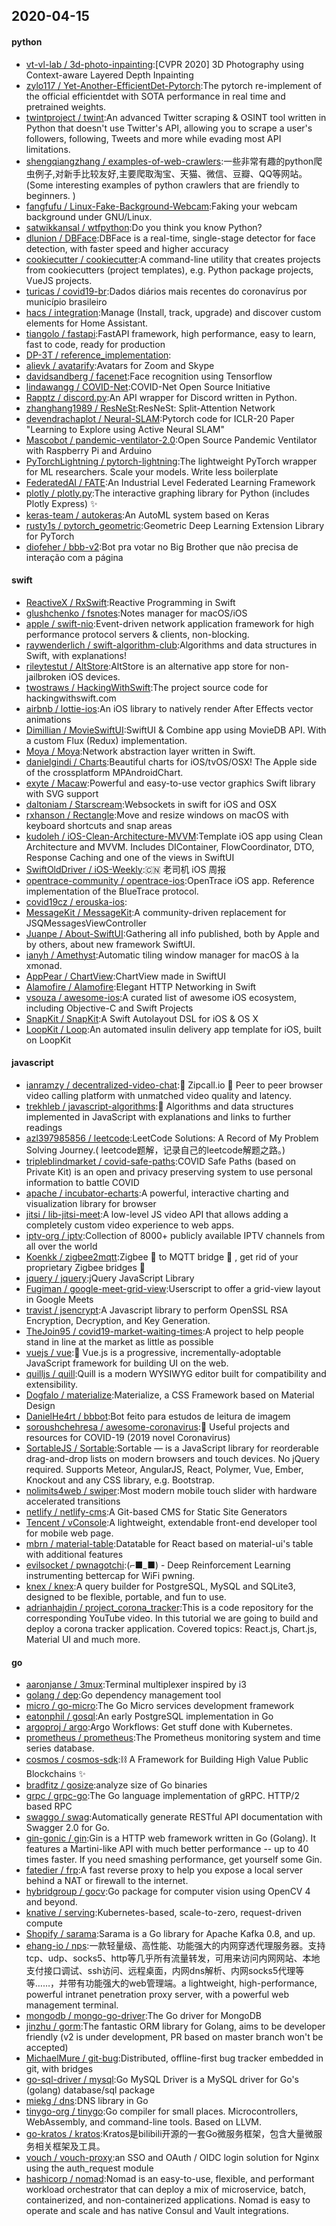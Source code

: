 ## 2020-04-15

#### python
* [vt-vl-lab / 3d-photo-inpainting](https://github.com/vt-vl-lab/3d-photo-inpainting):[CVPR 2020] 3D Photography using Context-aware Layered Depth Inpainting
* [zylo117 / Yet-Another-EfficientDet-Pytorch](https://github.com/zylo117/Yet-Another-EfficientDet-Pytorch):The pytorch re-implement of the official efficientdet with SOTA performance in real time and pretrained weights.
* [twintproject / twint](https://github.com/twintproject/twint):An advanced Twitter scraping & OSINT tool written in Python that doesn't use Twitter's API, allowing you to scrape a user's followers, following, Tweets and more while evading most API limitations.
* [shengqiangzhang / examples-of-web-crawlers](https://github.com/shengqiangzhang/examples-of-web-crawlers):一些非常有趣的python爬虫例子,对新手比较友好,主要爬取淘宝、天猫、微信、豆瓣、QQ等网站。(Some interesting examples of python crawlers that are friendly to beginners. )
* [fangfufu / Linux-Fake-Background-Webcam](https://github.com/fangfufu/Linux-Fake-Background-Webcam):Faking your webcam background under GNU/Linux.
* [satwikkansal / wtfpython](https://github.com/satwikkansal/wtfpython):Do you think you know Python?
* [dlunion / DBFace](https://github.com/dlunion/DBFace):DBFace is a real-time, single-stage detector for face detection, with faster speed and higher accuracy
* [cookiecutter / cookiecutter](https://github.com/cookiecutter/cookiecutter):A command-line utility that creates projects from cookiecutters (project templates), e.g. Python package projects, VueJS projects.
* [turicas / covid19-br](https://github.com/turicas/covid19-br):Dados diários mais recentes do coronavírus por município brasileiro
* [hacs / integration](https://github.com/hacs/integration):Manage (Install, track, upgrade) and discover custom elements for Home Assistant.
* [tiangolo / fastapi](https://github.com/tiangolo/fastapi):FastAPI framework, high performance, easy to learn, fast to code, ready for production
* [DP-3T / reference_implementation](https://github.com/DP-3T/reference_implementation):
* [alievk / avatarify](https://github.com/alievk/avatarify):Avatars for Zoom and Skype
* [davidsandberg / facenet](https://github.com/davidsandberg/facenet):Face recognition using Tensorflow
* [lindawangg / COVID-Net](https://github.com/lindawangg/COVID-Net):COVID-Net Open Source Initiative
* [Rapptz / discord.py](https://github.com/Rapptz/discord.py):An API wrapper for Discord written in Python.
* [zhanghang1989 / ResNeSt](https://github.com/zhanghang1989/ResNeSt):ResNeSt: Split-Attention Network
* [devendrachaplot / Neural-SLAM](https://github.com/devendrachaplot/Neural-SLAM):Pytorch code for ICLR-20 Paper "Learning to Explore using Active Neural SLAM"
* [Mascobot / pandemic-ventilator-2.0](https://github.com/Mascobot/pandemic-ventilator-2.0):Open Source Pandemic Ventilator with Raspberry Pi and Arduino
* [PyTorchLightning / pytorch-lightning](https://github.com/PyTorchLightning/pytorch-lightning):The lightweight PyTorch wrapper for ML researchers. Scale your models. Write less boilerplate
* [FederatedAI / FATE](https://github.com/FederatedAI/FATE):An Industrial Level Federated Learning Framework
* [plotly / plotly.py](https://github.com/plotly/plotly.py):The interactive graphing library for Python (includes Plotly Express)
✨
* [keras-team / autokeras](https://github.com/keras-team/autokeras):An AutoML system based on Keras
* [rusty1s / pytorch_geometric](https://github.com/rusty1s/pytorch_geometric):Geometric Deep Learning Extension Library for PyTorch
* [diofeher / bbb-v2](https://github.com/diofeher/bbb-v2):Bot pra votar no Big Brother que não precisa de interação com a página

#### swift
* [ReactiveX / RxSwift](https://github.com/ReactiveX/RxSwift):Reactive Programming in Swift
* [glushchenko / fsnotes](https://github.com/glushchenko/fsnotes):Notes manager for macOS/iOS
* [apple / swift-nio](https://github.com/apple/swift-nio):Event-driven network application framework for high performance protocol servers & clients, non-blocking.
* [raywenderlich / swift-algorithm-club](https://github.com/raywenderlich/swift-algorithm-club):Algorithms and data structures in Swift, with explanations!
* [rileytestut / AltStore](https://github.com/rileytestut/AltStore):AltStore is an alternative app store for non-jailbroken iOS devices.
* [twostraws / HackingWithSwift](https://github.com/twostraws/HackingWithSwift):The project source code for hackingwithswift.com
* [airbnb / lottie-ios](https://github.com/airbnb/lottie-ios):An iOS library to natively render After Effects vector animations
* [Dimillian / MovieSwiftUI](https://github.com/Dimillian/MovieSwiftUI):SwiftUI & Combine app using MovieDB API. With a custom Flux (Redux) implementation.
* [Moya / Moya](https://github.com/Moya/Moya):Network abstraction layer written in Swift.
* [danielgindi / Charts](https://github.com/danielgindi/Charts):Beautiful charts for iOS/tvOS/OSX! The Apple side of the crossplatform MPAndroidChart.
* [exyte / Macaw](https://github.com/exyte/Macaw):Powerful and easy-to-use vector graphics Swift library with SVG support
* [daltoniam / Starscream](https://github.com/daltoniam/Starscream):Websockets in swift for iOS and OSX
* [rxhanson / Rectangle](https://github.com/rxhanson/Rectangle):Move and resize windows on macOS with keyboard shortcuts and snap areas
* [kudoleh / iOS-Clean-Architecture-MVVM](https://github.com/kudoleh/iOS-Clean-Architecture-MVVM):Template iOS app using Clean Architecture and MVVM. Includes DIContainer, FlowCoordinator, DTO, Response Caching and one of the views in SwiftUI
* [SwiftOldDriver / iOS-Weekly](https://github.com/SwiftOldDriver/iOS-Weekly):🇨🇳
老司机 iOS 周报
* [opentrace-community / opentrace-ios](https://github.com/opentrace-community/opentrace-ios):OpenTrace iOS app. Reference implementation of the BlueTrace protocol.
* [covid19cz / erouska-ios](https://github.com/covid19cz/erouska-ios):
* [MessageKit / MessageKit](https://github.com/MessageKit/MessageKit):A community-driven replacement for JSQMessagesViewController
* [Juanpe / About-SwiftUI](https://github.com/Juanpe/About-SwiftUI):Gathering all info published, both by Apple and by others, about new framework SwiftUI.
* [ianyh / Amethyst](https://github.com/ianyh/Amethyst):Automatic tiling window manager for macOS à la xmonad.
* [AppPear / ChartView](https://github.com/AppPear/ChartView):ChartView made in SwiftUI
* [Alamofire / Alamofire](https://github.com/Alamofire/Alamofire):Elegant HTTP Networking in Swift
* [vsouza / awesome-ios](https://github.com/vsouza/awesome-ios):A curated list of awesome iOS ecosystem, including Objective-C and Swift Projects
* [SnapKit / SnapKit](https://github.com/SnapKit/SnapKit):A Swift Autolayout DSL for iOS & OS X
* [LoopKit / Loop](https://github.com/LoopKit/Loop):An automated insulin delivery app template for iOS, built on LoopKit

#### javascript
* [ianramzy / decentralized-video-chat](https://github.com/ianramzy/decentralized-video-chat):🚀
Zipcall.io
🚀
Peer to peer browser video calling platform with unmatched video quality and latency.
* [trekhleb / javascript-algorithms](https://github.com/trekhleb/javascript-algorithms):📝
Algorithms and data structures implemented in JavaScript with explanations and links to further readings
* [azl397985856 / leetcode](https://github.com/azl397985856/leetcode):LeetCode Solutions: A Record of My Problem Solving Journey.( leetcode题解，记录自己的leetcode解题之路。)
* [tripleblindmarket / covid-safe-paths](https://github.com/tripleblindmarket/covid-safe-paths):COVID Safe Paths (based on Private Kit) is an open and privacy preserving system to use personal information to battle COVID
* [apache / incubator-echarts](https://github.com/apache/incubator-echarts):A powerful, interactive charting and visualization library for browser
* [jitsi / lib-jitsi-meet](https://github.com/jitsi/lib-jitsi-meet):A low-level JS video API that allows adding a completely custom video experience to web apps.
* [iptv-org / iptv](https://github.com/iptv-org/iptv):Collection of 8000+ publicly available IPTV channels from all over the world
* [Koenkk / zigbee2mqtt](https://github.com/Koenkk/zigbee2mqtt):Zigbee
🐝
to MQTT bridge
🌉
, get rid of your proprietary Zigbee bridges
🔨
* [jquery / jquery](https://github.com/jquery/jquery):jQuery JavaScript Library
* [Fugiman / google-meet-grid-view](https://github.com/Fugiman/google-meet-grid-view):Userscript to offer a grid-view layout in Google Meets
* [travist / jsencrypt](https://github.com/travist/jsencrypt):A Javascript library to perform OpenSSL RSA Encryption, Decryption, and Key Generation.
* [TheJoin95 / covid19-market-waiting-times](https://github.com/TheJoin95/covid19-market-waiting-times):A project to help people stand in line at the market as little as possible
* [vuejs / vue](https://github.com/vuejs/vue):🖖
Vue.js is a progressive, incrementally-adoptable JavaScript framework for building UI on the web.
* [quilljs / quill](https://github.com/quilljs/quill):Quill is a modern WYSIWYG editor built for compatibility and extensibility.
* [Dogfalo / materialize](https://github.com/Dogfalo/materialize):Materialize, a CSS Framework based on Material Design
* [DanielHe4rt / bbbot](https://github.com/DanielHe4rt/bbbot):Bot feito para estudos de leitura de imagem
* [soroushchehresa / awesome-coronavirus](https://github.com/soroushchehresa/awesome-coronavirus):🦠
Useful projects and resources for COVID-19 (2019 novel Coronavirus)
* [SortableJS / Sortable](https://github.com/SortableJS/Sortable):Sortable — is a JavaScript library for reorderable drag-and-drop lists on modern browsers and touch devices. No jQuery required. Supports Meteor, AngularJS, React, Polymer, Vue, Ember, Knockout and any CSS library, e.g. Bootstrap.
* [nolimits4web / swiper](https://github.com/nolimits4web/swiper):Most modern mobile touch slider with hardware accelerated transitions
* [netlify / netlify-cms](https://github.com/netlify/netlify-cms):A Git-based CMS for Static Site Generators
* [Tencent / vConsole](https://github.com/Tencent/vConsole):A lightweight, extendable front-end developer tool for mobile web page.
* [mbrn / material-table](https://github.com/mbrn/material-table):Datatable for React based on material-ui's table with additional features
* [evilsocket / pwnagotchi](https://github.com/evilsocket/pwnagotchi):(⌐■_■) - Deep Reinforcement Learning instrumenting bettercap for WiFi pwning.
* [knex / knex](https://github.com/knex/knex):A query builder for PostgreSQL, MySQL and SQLite3, designed to be flexible, portable, and fun to use.
* [adrianhajdin / project_corona_tracker](https://github.com/adrianhajdin/project_corona_tracker):This is a code repository for the corresponding YouTube video. In this tutorial we are going to build and deploy a corona tracker application. Covered topics: React.js, Chart.js, Material UI and much more.

#### go
* [aaronjanse / 3mux](https://github.com/aaronjanse/3mux):Terminal multiplexer inspired by i3
* [golang / dep](https://github.com/golang/dep):Go dependency management tool
* [micro / go-micro](https://github.com/micro/go-micro):The Go Micro services development framework
* [eatonphil / gosql](https://github.com/eatonphil/gosql):An early PostgreSQL implementation in Go
* [argoproj / argo](https://github.com/argoproj/argo):Argo Workflows: Get stuff done with Kubernetes.
* [prometheus / prometheus](https://github.com/prometheus/prometheus):The Prometheus monitoring system and time series database.
* [cosmos / cosmos-sdk](https://github.com/cosmos/cosmos-sdk):⛓️
A Framework for Building High Value Public Blockchains
✨
* [bradfitz / gosize](https://github.com/bradfitz/gosize):analyze size of Go binaries
* [grpc / grpc-go](https://github.com/grpc/grpc-go):The Go language implementation of gRPC. HTTP/2 based RPC
* [swaggo / swag](https://github.com/swaggo/swag):Automatically generate RESTful API documentation with Swagger 2.0 for Go.
* [gin-gonic / gin](https://github.com/gin-gonic/gin):Gin is a HTTP web framework written in Go (Golang). It features a Martini-like API with much better performance -- up to 40 times faster. If you need smashing performance, get yourself some Gin.
* [fatedier / frp](https://github.com/fatedier/frp):A fast reverse proxy to help you expose a local server behind a NAT or firewall to the internet.
* [hybridgroup / gocv](https://github.com/hybridgroup/gocv):Go package for computer vision using OpenCV 4 and beyond.
* [knative / serving](https://github.com/knative/serving):Kubernetes-based, scale-to-zero, request-driven compute
* [Shopify / sarama](https://github.com/Shopify/sarama):Sarama is a Go library for Apache Kafka 0.8, and up.
* [ehang-io / nps](https://github.com/ehang-io/nps):一款轻量级、高性能、功能强大的内网穿透代理服务器。支持tcp、udp、socks5、http等几乎所有流量转发，可用来访问内网网站、本地支付接口调试、ssh访问、远程桌面，内网dns解析、内网socks5代理等等……，并带有功能强大的web管理端。a lightweight, high-performance, powerful intranet penetration proxy server, with a powerful web management terminal.
* [mongodb / mongo-go-driver](https://github.com/mongodb/mongo-go-driver):The Go driver for MongoDB
* [jinzhu / gorm](https://github.com/jinzhu/gorm):The fantastic ORM library for Golang, aims to be developer friendly (v2 is under development, PR based on master branch won't be accepted)
* [MichaelMure / git-bug](https://github.com/MichaelMure/git-bug):Distributed, offline-first bug tracker embedded in git, with bridges
* [go-sql-driver / mysql](https://github.com/go-sql-driver/mysql):Go MySQL Driver is a MySQL driver for Go's (golang) database/sql package
* [miekg / dns](https://github.com/miekg/dns):DNS library in Go
* [tinygo-org / tinygo](https://github.com/tinygo-org/tinygo):Go compiler for small places. Microcontrollers, WebAssembly, and command-line tools. Based on LLVM.
* [go-kratos / kratos](https://github.com/go-kratos/kratos):Kratos是bilibili开源的一套Go微服务框架，包含大量微服务相关框架及工具。
* [vouch / vouch-proxy](https://github.com/vouch/vouch-proxy):an SSO and OAuth / OIDC login solution for Nginx using the auth_request module
* [hashicorp / nomad](https://github.com/hashicorp/nomad):Nomad is an easy-to-use, flexible, and performant workload orchestrator that can deploy a mix of microservice, batch, containerized, and non-containerized applications. Nomad is easy to operate and scale and has native Consul and Vault integrations.
